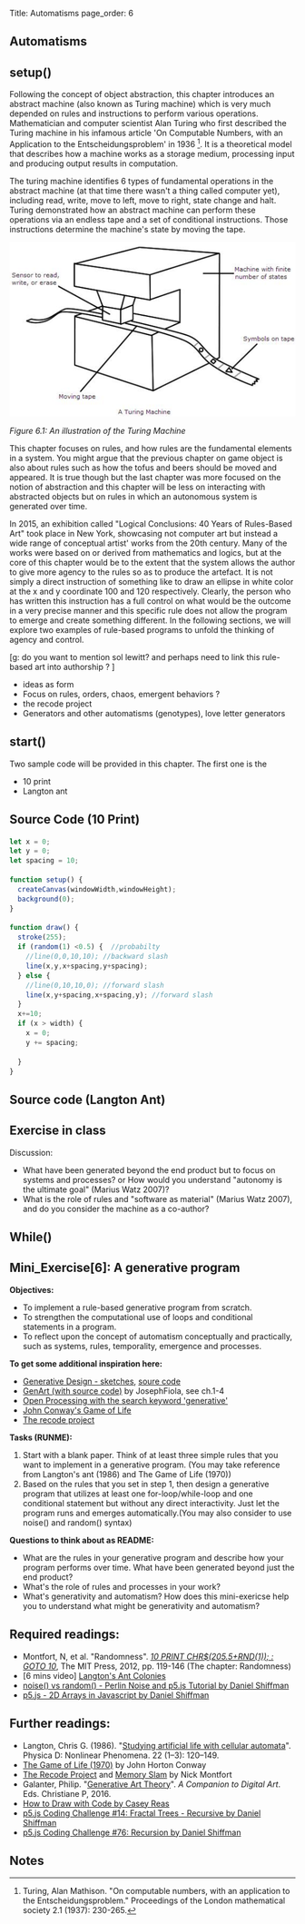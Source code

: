 Title: Automatisms
page_order: 6

## Automatisms 

## setup() 

Following the concept of object abstraction, this chapter introduces an abstract machine (also known as Turing machine) which is very much depended on rules and instructions to perform various operations. Mathematician and computer scientist Alan Turing who first described the Turing machine in his infamous article 'On Computable Numbers, with an Application to the Entscheidungsproblem' in 1936 [^Turing]. It is a theoretical model that describes how a machine works as a storage medium, processing input and producing output results in computation. 

The turing machine identifies 6 types of fundamental operations in the abstract machine (at that time there wasn't a thing called computer yet), including read, write, move to left, move to right, state change and halt. Turing demonstrated how an abstract machine can perform these operations via an endless tape and a set of conditional instructions. Those instructions determine the machine's state by moving the tape.  

![turing](ch6_1.jpg)

*Figure 6.1: An illustration of the Turing Machine*

This chapter focuses on rules, and how rules are the fundamental elements in a system. You might argue that the previous chapter on game object is also about rules such as how the tofus and beers should be moved and appeared. It is true though but the last chapter was more focused on the notion of abstraction and this chapter will be less on interacting with abstracted objects but on rules in which an autonomous system is generated over time. 

In 2015, an exhibition called "Logical Conclusions: 40 Years of Rules-Based Art" took place in New York, showcasing not computer art but instead a wide range of conceptual artist' works from the 20th century. Many of the works were based on or derived from mathematics and logics, but at the core of this chapter would be to the extent that the system allows the author to give more agency to the rules so as to produce the artefact. It is not simply a direct instruction of something like to draw an ellipse in white color at the x and y coordinate 100 and 120 respectively. Clearly, the person who has written this instruction has a full control on what would be the outcome in a very precise manner and this specific rule does not allow the program to emerge and create something different. In the following sections, we will explore two examples of rule-based programs to unfold the thinking of agency and control. 

[g: do you want to mention sol lewitt? and perhaps need to link this rule-based art into authorship ? ]
- ideas as form 
- Focus on rules, orders, chaos, emergent behaviors ?
- the recode project 
- Generators and other automatisms (genotypes), love letter generators

## start()
Two sample code will be provided in this chapter. The first one is the 

- 10 print
- Langton ant 

## Source Code (10 Print)

```javascript
let x = 0;
let y = 0;
let spacing = 10;

function setup() {
  createCanvas(windowWidth,windowHeight);
  background(0);
}

function draw() {
  stroke(255);
  if (random(1) <0.5) {  //probabilty
    //line(0,0,10,10); //backward slash
    line(x,y,x+spacing,y+spacing);
  } else {
    //line(0,10,10,0); //forward slash
    line(x,y+spacing,x+spacing,y); //forward slash
  }
  x+=10;
  if (x > width) {
    x = 0;
    y += spacing;

  }
}
```

## Source code (Langton Ant)


## Exercise in class
Discussion:

- What have been generated beyond the end product but to focus on systems and processes? or How would you understand "autonomy is the ultimate goal" (Marius Watz 2007)?
- What is the role of rules and "software as material" (Marius Watz 2007), and do you consider the machine as a co-author?

## While()

## Mini_Exercise[6]: A generative program

**Objectives:**
- To implement a rule-based generative program from scratch.
- To strengthen the computational use of loops and conditional statements in a program.
- To reflect upon the concept of automatism conceptually and practically, such as systems, rules, temporality, emergence and processes.

**To get some additional inspiration here:**
- [Generative Design - sketches](http://www.generative-gestaltung.de/2/), [soure code](https://github.com/generative-design/Code-Package-p5.js)
- [GenArt (with source code)](https://github.com/JosephFiola/GenArt) by JosephFiola, see ch.1-4
- [Open Processing with the search keyword 'generative'](https://www.openprocessing.org/browse/?q=generative&time=anytime&type=all#)
- [John Conway's Game of Life](http://web.stanford.edu/~cdebs/GameOfLife/)
- [The recode project](http://recodeproject.com/)

**Tasks (RUNME):**
1. Start with a blank paper. Think of at least three simple rules that you want to implement in a generative program. (You may take reference from Langton's ant (1986) and The Game of Life (1970))
2. Based on the rules that you set in step 1, then design a generative program that utilizes at least one for-loop/while-loop and one conditional statement but without any direct interactivity. Just let the program runs and emerges automatically.(You may also consider to use noise() and random() syntax)

**Questions to think about as README:**
- What are the rules in your generative program and describe how your program performs over time. What have been generated beyond just the end product?
- What's the role of rules and processes in your work?
- What's generativity and automatism? How does this mini-exericse help you to understand what might be generativity and automatism? 

## Required readings:
- Montfort, N, et al. "Randomness". *[10 PRINT CHR$(205.5+RND(1)); : GOTO 10](https://10print.org/)*, The MIT Press, 2012, pp. 119-146 (The chapter: Randomness)
- [6 mins video] [Langton's Ant Colonies](https://www.youtube.com/watch?v=w6XQQhCgq5c)
- [noise() vs random() - Perlin Noise and p5.js Tutorial by Daniel Shiffman](https://www.youtube.com/watch?v=YcdldZ1E9gU)
- [p5.js - 2D Arrays in Javascript by Daniel Shiffman](https://www.youtube.com/watch?v=OTNpiLUSiB4) 

## Further readings:
- Langton, Chris G. (1986). "[Studying artificial life with cellular automata](https://deepblue.lib.umich.edu/bitstream/2027.42/26022/1/0000093.pdf)". Physica D: Nonlinear Phenomena. 22 (1–3): 120–149.
- [The Game of Life (1970)](https://en.wikipedia.org/wiki/Conway%27s_Game_of_Life) by John Horton Conway
- [The Recode Project](http://recodeproject.com/) and [Memory Slam](http://nickm.com/memslam/) by Nick Montfort
- Galanter, Philip. "[Generative Art Theory](http://cmuems.com/2016/60212/resources/galanter_generative.pdf)". *A Companion to Digital Art*. Eds. Christiane P, 2016.
- [How to Draw with Code by Casey Reas](https://www.youtube.com/watch?v=_8DMEHxOLQE)
- [p5.js Coding Challenge #14: Fractal Trees - Recursive by Daniel Shiffman](https://www.youtube.com/watch?v=0jjeOYMjmDU)
- [p5.js Coding Challenge #76: Recursion by Daniel Shiffman](https://www.youtube.com/watch?v=jPsZwrV9ld0)

## Notes
[^Turing]: Turing, Alan Mathison. "On computable numbers, with an application to the Entscheidungsproblem." Proceedings of the London mathematical society 2.1 (1937): 230-265.
